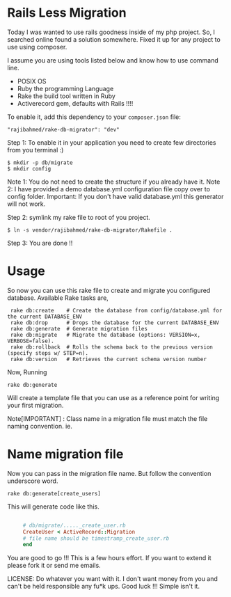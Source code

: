 Rails Less Migration
=====================

Today I was wanted to use rails goodness inside of my php project. So, I searched online found a solution somewhere.
Fixed it up for any project to use using composer.

I assume you are using tools listed below and know how to use command line.

   * POSIX OS
   * Ruby the programming Language
   * Rake the build tool written in Ruby
   * Activerecord gem, defaults with Rails !!!!


To enable it, add this dependency to your `composer.json` file:

    "rajibahmed/rake-db-migrator": "dev"

Step 1: To enable it in your application you need to create few directories from you terminal :)

    $ mkdir -p db/migrate
    $ mkdir config

Note 1: You do not need to create the structure if you already have it.
Note 2: I have provided a demo database.yml configuration file copy over to config folder.
Important: If you don't have valid database.yml this generator will not work.

Step 2: symlink my rake file to root of you project.

    $ ln -s vendor/rajibahmed/rake-db-migrator/Rakefile .

Step 3: You are done !!


Usage
======

So now you can use this rake file to create and migrate you configured database. Available Rake tasks are,


     rake db:create    # Create the database from config/database.yml for the current DATABASE_ENV
     rake db:drop      # Drops the database for the current DATABASE_ENV
     rake db:generate  # Generate migration files
     rake db:migrate   # Migrate the database (options: VERSION=x, VERBOSE=false).
     rake db:rollback  # Rolls the schema back to the previous version (specify steps w/ STEP=n).
     rake db:version   # Retrieves the current schema version number


Now, Running

    rake db:generate

Will create a template file that you can use as a reference point for writing your first migration.

Note[IMPORTANT] : Class name in a migration file must match the file naming convention. ie.

Name migration file
===================
Now you can pass in the migration file name. But follow the convention underscore word.

    rake db:generate[create_users]

This will generate code like this.


```ruby

     # db/migrate/....._create_user.rb
     CreateUser < ActiveRecord::Migration
     # file name should be timestramp_create_user.rb
     end
```


You are good to go !!! This is a few hours effort. If you want to extend it please fork it or send me emails.

LICENSE: Do whatever you want with it. I don't want money from you and can't be held responsible any fu*k ups. Good luck !!! Simple isn't it.


